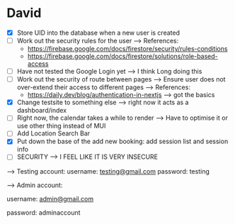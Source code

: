 # David

- [X] Store UID into the database when a new user is created
- [ ] Work out the security rules for the user --> References:
  - https://firebase.google.com/docs/firestore/security/rules-conditions
  - https://firebase.google.com/docs/firestore/solutions/role-based-access
- [ ] Have not tested the Google Login yet --> I think Long doing this
- [ ] Work out the security of route between pages --> Ensure user does not over-extend their access to different pages --> References:
  - https://daily.dev/blog/authentication-in-nextjs --> got the basics
- [X] Change testsite to something else --> right now it acts as a dashboard/index
- [ ] Right now, the calendar takes a while to render --> Have to optimise it or use other thing instead of MUI
- [ ] Add Location Search Bar
- [X] Put down the base of the add new booking: add session list and session info
- [ ] SECURITY --> I FEEL LIKE IT IS VERY INSECURE

--> Testing account:
username: testing@gmail.com
password: testing


--> Admin account:

username: admin@gmail.com

password: adminaccount
